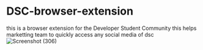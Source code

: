 # DSC-browser-extension
this is a browser extension for the Developer Student Community this helps marketting team to quickly access any social media of dsc
![Screenshot (306)](https://user-images.githubusercontent.com/63740580/113414819-7d0c2180-93db-11eb-8365-b67a9c1611f4.png)
